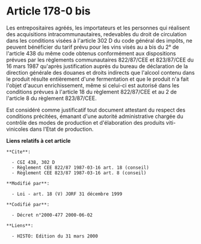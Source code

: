 # Article 178-0 bis

Les entrepositaires agréés, les importateurs et les personnes qui réalisent des acquisitions intracommunautaires, redevables
du droit de circulation dans les conditions visées à l'article 302 D du code général des impôts, ne peuvent bénéficier du
tarif prévu pour les vins visés au a bis du 2° de l'article 438 du même code obtenus conformément aux dispositions prévues
par les règlements communautaires 822/87/CEE et 823/87/CEE du 16 mars 1987 qu'après justification auprès du bureau de
déclaration de la direction générale des douanes et droits indirects que l'alcool contenu dans le produit résulte entièrement
d'une fermentation et que le produit n'a fait l'objet d'aucun enrichissement, même si celui-ci est autorisé dans les
conditions prévues à l'article 18 du règlement 822/87/CEE et au 2 de l'article 8 du règlement 823/87/CEE.

Est considéré comme justificatif tout document attestant du respect des conditions précitées, émanant d'une autorité
administrative chargée du contrôle des modes de production et d'élaboration des produits viti-vinicoles dans l'Etat de
production.

**Liens relatifs à cet article**

	**Cite**:

	  - CGI 438, 302 D
	  - Règlement CEE 822/87 1987-03-16 art. 18 (conseil)
	  - Règlement CEE 823/87 1987-03-16 art. 8 (conseil)

	**Modifié par**:

	  - Loi - art. 18 (V) JORF 31 décembre 1999

	**Codifié par**:

	  - Décret n°2000-477 2000-06-02

	**Liens**:

	  - HISTO: Edition du 31 mars 2000
